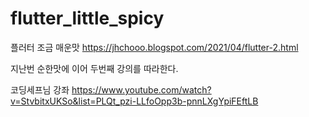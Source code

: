 # flutter_little_spicy

플러터 조금 매운맛
https://jhchooo.blogspot.com/2021/04/flutter-2.html

지난번 순한맛에 이어 두번째 강의를 따라한다.

코딩세프님 강좌
https://www.youtube.com/watch?v=StvbitxUKSo&list=PLQt_pzi-LLfoOpp3b-pnnLXgYpiFEftLB
